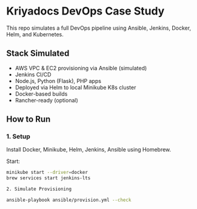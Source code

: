 # Kriyadocs DevOps Case Study

This repo simulates a full DevOps pipeline using Ansible, Jenkins, Docker, Helm, and Kubernetes.

## Stack Simulated

- AWS VPC & EC2 provisioning via Ansible (simulated)
- Jenkins CI/CD
- Node.js, Python (Flask), PHP apps
- Deployed via Helm to local Minikube K8s cluster
- Docker-based builds
- Rancher-ready (optional)

## How to Run

### 1. Setup

Install Docker, Minikube, Helm, Jenkins, Ansible using Homebrew.

Start:
```bash
minikube start --driver=docker
brew services start jenkins-lts

2. Simulate Provisioning

ansible-playbook ansible/provision.yml --check

